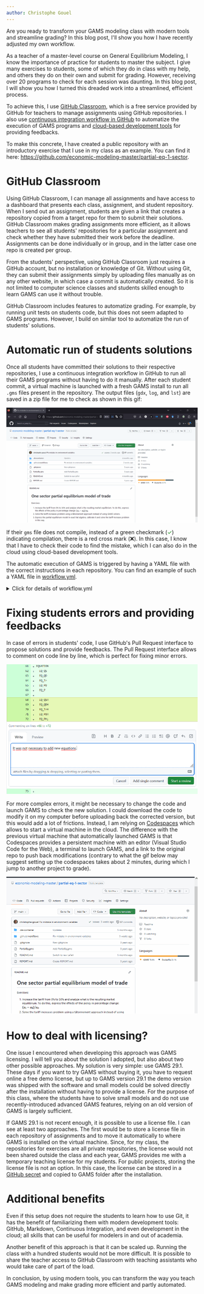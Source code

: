 ```yaml
---
author: Christophe Gouel
---
```


Are you ready to transform your GAMS modeling class with modern tools and streamline grading? In this blog post, I'll show you how I have recently adjusted my own workflow.

As a teacher of a master-level course on General Equilibrium Modeling, I know the importance of practice for students to master the subject. I give many exercises to students, some of which they do in class with my help, and others they do on their own and submit for grading. However, receiving over 20 programs to check for each session was daunting. In this blog post, I will show you how I turned this dreaded work into a streamlined, efficient process.

To achieve this, I use [GitHub Classroom](https://classroom.github.com/), which is a free service provided by GitHub for teachers to manage assignments using GitHub repositories. I also use [continuous integration workflow in GitHub](https://docs.github.com/en/actions/automating-builds-and-tests/about-continuous-integration) to automatize the execution of GAMS programs and [cloud-based development tools](https://docs.github.com/en/enterprise-cloud@latest/codespaces/developing-in-codespaces) for providing feedbacks.

To make this concrete, I have created a public repository with an introductory exercise that I use in my class as an example. You can find it here: <https://github.com/economic-modeling-master/partial-eq-1-sector>.

# GitHub Classroom

Using GitHub Classroom, I can manage all assignments and have access to a dashboard that presents each class, assignment, and student repository. When I send out an assignment, students are given a link that creates a repository copied from a target repo for them to submit their solutions. GitHub Classroom makes grading assignments more efficient, as it allows teachers to see all students' repositories for a particular assignment and check whether they have submitted their work before the deadline. Assignments can be done individually or in group, and in the latter case one repo is created per group.

From the students' perspective, using GitHub Classroom just requires a GitHub account, but no installation or knowledge of Git. Without using Git, they can submit their assignments simply by uploading files manually as on any other website, in which case a commit is automatically created. So it is not limited to computer science classes and students skilled enough to learn GAMS can use it without trouble.

GitHub Classroom includes features to automatize grading. For example, by running unit tests on students code, but this does not seem adapted to GAMS programs. However, I build on similar tool to automatize the run of students' solutions.

# Automatic run of students solutions

Once all students have committed their solutions to their respective repositories, I use a continuous integration workflow in GitHub to run all their GAMS programs without having to do it manually. After each student commit, a virtual machine is launched with a fresh GAMS install to run all `.gms` files present in the repository. The output files (`gdx`, `log`, and `lst`) are saved in a zip file for me to check as shown in this gif:

![My GitHub workflow](github-workflow.gif)

If their `gms` file does not compile, instead of a green checkmark (<span style="color:green">✓</span>) indicating compilation, there is a red cross mark (❌). In this case, I know that I have to check their code to find the mistake, which I can also do in the cloud using cloud-based development tools.

The automatic execution of GAMS is triggered by having a YAML file with the correct instructions in each repository. You can find an example of such a YAML file in [workflow.yml](https://github.com/economic-modeling-master/partial-eq-1-sector/blob/main/.github/workflows/workflow.yml).
<details>
  <summary>Click for details of workflow.yml</summary>
  
```{yaml}
name: Test model solution with GAMS

env:
  GAMS_MAJOR: 29
  GAMS_MINOR: 1
  GAMS_MAINT: 0

on: [push]
jobs:
  build:
    runs-on: ubuntu-latest
    steps:
      - uses: actions/checkout@v3
      - name: Install GAMS
        run: |
          cd ~
          wget -nv https://d37drm4t2jghv5.cloudfront.net/distributions/${GAMS_MAJOR}.${GAMS_MINOR}.${GAMS_MAINT}/linux/linux_x64_64_sfx.exe
          chmod 755 linux_x64_64_sfx.exe
          ./linux_x64_64_sfx.exe
          echo "~/gams${GAMS_MAJOR}.${GAMS_MINOR}_linux_x64_64_sfx" >> $GITHUB_PATH
      - name: Run GAMS
        run: |
          for gmsfile in *.gms
          do
            gams "${gmsfile}" lo=4 gdx="${gmsfile/.gms/}"
            cat "${gmsfile/gms/lst}"
          done
      - name: Archive results
        uses: actions/upload-artifact@v3
        with:
          name: gams-results-files
          path: |
            ./*.lst
            ./*.log
            ./*.gdx
```
</details>

# Fixing students errors and providing feedbacks

In case of errors in students' code, I use GitHub's Pull Request interface to propose solutions and provide feedbacks. The Pull Request interface allows to comment on code line by line, which is perfect for fixing minor errors.

![Feedback by pull request](pullrequest-feedback.png)

For more complex errors, it might be necessary to change the code and launch GAMS to check the new solution. I could download the code to modify it on my computer before uploading back the corrected version, but this would add a lot of frictions. Instead, I am relying on [Codespaces](https://github.com/features/codespaces) which allows to start a virtual machine in the cloud. The difference with the previous virtual machine that automatically launched GAMS is that Codespaces provides a persistent machine with an editor (Visual Studio Code for the Web), a terminal to launch GAMS, and a link to the original repo to push back modifications (contrary to what the gif below may suggest setting up the codespaces takes about 2 minutes, during which I jump to another project to grade).

![Editing GAMS files in Codespaces](codespaces.gif)

# How to deal with licensing?

One issue I encountered when developing this approach was GAMS licensing. I will tell you about the solution I adopted, but also about two other possible approaches. My solution is very simple: use GAMS 29.1. These days if you want to try GAMS without buying it, you have to request online a free demo license, but up to GAMS version 29.1 the demo version was shipped with the software and small models could be solved directly after the installation without having to provide a license. For the purpose of this class, where the students have to solve small models and do not use recently-introduced advanced GAMS features, relying on an old version of GAMS is largely sufficient.

If GAMS 29.1 is not recent enough, it is possible to use a license file. I can see at least two approaches. The first would be to store a license file in each repository of assignments and to move it automatically to where GAMS is installed on the virtual machine. Since, for my class, the repositories for exercises are all private repositories, the license would not been shared outside the class and each year, GAMS provides me with a temporary teaching license for my students. For public projects, storing the license file is not an option. In this case, the license can be stored in a [GitHub secret](https://docs.github.com/en/actions/security-guides/encrypted-secrets) and copied to GAMS folder after the installation.

# Additional benefits

Even if this setup does not require the students to learn how to use Git, it has the benefit of familiarizing them with modern development tools: GitHub, Markdown, Continuous Integration, and even development in the cloud; all skills that can be useful for modelers in and out of academia.

Another benefit of this approach is that it can be scaled up. Running the class with a hundred students would not be more difficult. It is possible to share the teacher access to GitHub Classroom with teaching assistants who would take care of part of the load.

In conclusion, by using modern tools, you can transform the way you teach GAMS modeling and make grading more efficient and partly automated.
